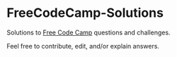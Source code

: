 # FreeCodeCamp-Solutions
Solutions to <a href="www.freecodecamp.com" target="_blank">Free Code Camp</a> questions and challenges. 

Feel free to contribute, edit, and/or explain answers.
